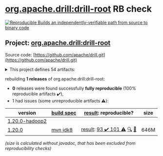 [org.apache.drill:drill-root](https://search.maven.org/artifact/org.apache.drill/drill-root/) RB check
=======

[![Reproducible Builds](https://reproducible-builds.org/images/logos/rb.svg) an independently-verifiable path from source to binary code](https://reproducible-builds.org/)

## Project: [org.apache.drill:drill-root](https://search.maven.org/artifact/org.apache.drill/drill-root/)

Source code: [https://github.com/apache/drill.git](https://github.com/apache/drill.git)

<details><summary>This project defines 54 artifacts:</summary>

* [org.apache.drill.contrib.data:drill-contrib-data-parent](https://search.maven.org/artifact/org.apache.drill.contrib.data/drill-contrib-data-parent/)
* [org.apache.drill.contrib.data:tpch-sample-data](https://search.maven.org/artifact/org.apache.drill.contrib.data/tpch-sample-data/)
* [org.apache.drill.contrib.storage-hive:drill-contrib-storage-hive-parent](https://search.maven.org/artifact/org.apache.drill.contrib.storage-hive/drill-contrib-storage-hive-parent/)
* [org.apache.drill.contrib.storage-hive:drill-hive-exec-shaded](https://search.maven.org/artifact/org.apache.drill.contrib.storage-hive/drill-hive-exec-shaded/)
* [org.apache.drill.contrib.storage-hive:drill-storage-hive-core](https://search.maven.org/artifact/org.apache.drill.contrib.storage-hive/drill-storage-hive-core/)
* [org.apache.drill.contrib:drill-contrib-parent](https://search.maven.org/artifact/org.apache.drill.contrib/drill-contrib-parent/)
* [org.apache.drill.contrib:drill-druid-storage](https://search.maven.org/artifact/org.apache.drill.contrib/drill-druid-storage/)
* [org.apache.drill.contrib:drill-format-esri](https://search.maven.org/artifact/org.apache.drill.contrib/drill-format-esri/)
* [org.apache.drill.contrib:drill-format-excel](https://search.maven.org/artifact/org.apache.drill.contrib/drill-format-excel/)
* [org.apache.drill.contrib:drill-format-hdf5](https://search.maven.org/artifact/org.apache.drill.contrib/drill-format-hdf5/)
* [org.apache.drill.contrib:drill-format-httpd](https://search.maven.org/artifact/org.apache.drill.contrib/drill-format-httpd/)
* [org.apache.drill.contrib:drill-format-image](https://search.maven.org/artifact/org.apache.drill.contrib/drill-format-image/)
* [org.apache.drill.contrib:drill-format-ltsv](https://search.maven.org/artifact/org.apache.drill.contrib/drill-format-ltsv/)
* [org.apache.drill.contrib:drill-format-mapr](https://search.maven.org/artifact/org.apache.drill.contrib/drill-format-mapr/)
* [org.apache.drill.contrib:drill-format-pcapng](https://search.maven.org/artifact/org.apache.drill.contrib/drill-format-pcapng/)
* [org.apache.drill.contrib:drill-format-pdf](https://search.maven.org/artifact/org.apache.drill.contrib/drill-format-pdf/)
* [org.apache.drill.contrib:drill-format-sas](https://search.maven.org/artifact/org.apache.drill.contrib/drill-format-sas/)
* [org.apache.drill.contrib:drill-format-spss](https://search.maven.org/artifact/org.apache.drill.contrib/drill-format-spss/)
* [org.apache.drill.contrib:drill-format-syslog](https://search.maven.org/artifact/org.apache.drill.contrib/drill-format-syslog/)
* [org.apache.drill.contrib:drill-format-xml](https://search.maven.org/artifact/org.apache.drill.contrib/drill-format-xml/)
* [org.apache.drill.contrib:drill-iceberg-format](https://search.maven.org/artifact/org.apache.drill.contrib/drill-iceberg-format/)
* [org.apache.drill.contrib:drill-jdbc-storage](https://search.maven.org/artifact/org.apache.drill.contrib/drill-jdbc-storage/)
* [org.apache.drill.contrib:drill-kudu-storage](https://search.maven.org/artifact/org.apache.drill.contrib/drill-kudu-storage/)
* [org.apache.drill.contrib:drill-mongo-storage](https://search.maven.org/artifact/org.apache.drill.contrib/drill-mongo-storage/)
* [org.apache.drill.contrib:drill-opentsdb-storage](https://search.maven.org/artifact/org.apache.drill.contrib/drill-opentsdb-storage/)
* [org.apache.drill.contrib:drill-storage-cassandra](https://search.maven.org/artifact/org.apache.drill.contrib/drill-storage-cassandra/)
* [org.apache.drill.contrib:drill-storage-elasticsearch](https://search.maven.org/artifact/org.apache.drill.contrib/drill-storage-elasticsearch/)
* [org.apache.drill.contrib:drill-storage-hbase](https://search.maven.org/artifact/org.apache.drill.contrib/drill-storage-hbase/)
* [org.apache.drill.contrib:drill-storage-http](https://search.maven.org/artifact/org.apache.drill.contrib/drill-storage-http/)
* [org.apache.drill.contrib:drill-storage-kafka](https://search.maven.org/artifact/org.apache.drill.contrib/drill-storage-kafka/)
* [org.apache.drill.contrib:drill-storage-phoenix](https://search.maven.org/artifact/org.apache.drill.contrib/drill-storage-phoenix/)
* [org.apache.drill.contrib:drill-storage-splunk](https://search.maven.org/artifact/org.apache.drill.contrib/drill-storage-splunk/)
* [org.apache.drill.contrib:drill-udfs](https://search.maven.org/artifact/org.apache.drill.contrib/drill-udfs/)
* [org.apache.drill.exec:drill-java-exec](https://search.maven.org/artifact/org.apache.drill.exec/drill-java-exec/)
* [org.apache.drill.exec:drill-jdbc](https://search.maven.org/artifact/org.apache.drill.exec/drill-jdbc/)
* [org.apache.drill.exec:drill-jdbc-all](https://search.maven.org/artifact/org.apache.drill.exec/drill-jdbc-all/)
* [org.apache.drill.exec:drill-rpc](https://search.maven.org/artifact/org.apache.drill.exec/drill-rpc/)
* [org.apache.drill.exec:exec-parent](https://search.maven.org/artifact/org.apache.drill.exec/exec-parent/)
* [org.apache.drill.exec:vector](https://search.maven.org/artifact/org.apache.drill.exec/vector/)
* [org.apache.drill.memory:drill-memory-base](https://search.maven.org/artifact/org.apache.drill.memory/drill-memory-base/)
* [org.apache.drill.memory:memory-parent](https://search.maven.org/artifact/org.apache.drill.memory/memory-parent/)
* [org.apache.drill.metastore:drill-iceberg-metastore](https://search.maven.org/artifact/org.apache.drill.metastore/drill-iceberg-metastore/)
* [org.apache.drill.metastore:drill-metastore-api](https://search.maven.org/artifact/org.apache.drill.metastore/drill-metastore-api/)
* [org.apache.drill.metastore:drill-mongo-metastore](https://search.maven.org/artifact/org.apache.drill.metastore/drill-mongo-metastore/)
* [org.apache.drill.metastore:drill-rdbms-metastore](https://search.maven.org/artifact/org.apache.drill.metastore/drill-rdbms-metastore/)
* [org.apache.drill.metastore:metastore-parent](https://search.maven.org/artifact/org.apache.drill.metastore/metastore-parent/)
* [org.apache.drill.tools:drill-fmpp-maven-plugin](https://search.maven.org/artifact/org.apache.drill.tools/drill-fmpp-maven-plugin/)
* [org.apache.drill.tools:tools-parent](https://search.maven.org/artifact/org.apache.drill.tools/tools-parent/)
* [org.apache.drill:distribution](https://search.maven.org/artifact/org.apache.drill/distribution/)
* [org.apache.drill:drill-common](https://search.maven.org/artifact/org.apache.drill/drill-common/)
* [org.apache.drill:drill-logical](https://search.maven.org/artifact/org.apache.drill/drill-logical/)
* [org.apache.drill:drill-protocol](https://search.maven.org/artifact/org.apache.drill/drill-protocol/)
* [org.apache.drill:drill-root](https://search.maven.org/artifact/org.apache.drill/drill-root/)
* [org.apache.drill:drill-yarn](https://search.maven.org/artifact/org.apache.drill/drill-yarn/)
</details>

rebuilding **1 releases** of org.apache.drill:drill-root:
- **0** releases were found successfully **fully reproducible** (100% reproducible artifacts :heavy_check_mark:),
- 1 had issues (some unreproducible artifacts :warning:):

| version | [build spec](/BUILDSPEC.md) | [result](https://reproducible-builds.org/docs/jvm/): reproducible? | size |
| -- | --------- | ------ | -- |
| [1.20.0-hadoop2](https://search.maven.org/artifact/org.apache.drill/drill-root/1.20.0-hadoop2/pom) | | | |
| [1.20.0](https://search.maven.org/artifact/org.apache.drill/drill-root/1.20.0/pom) | [mvn jdk8](drill-1.20.0.buildspec) | [result](drill-root-1.20.0.buildinfo): [93 :heavy_check_mark:  101 :warning:](drill-root-1.20.0.buildcompare) [:mag:](drill-root-1.20.0.diffoscope) [:memo:](https://github.com/apache/drill/pull/2484) | 646M |

<i>(size is calculated without javadoc, that has been excluded from reproducibility checks)</i>
